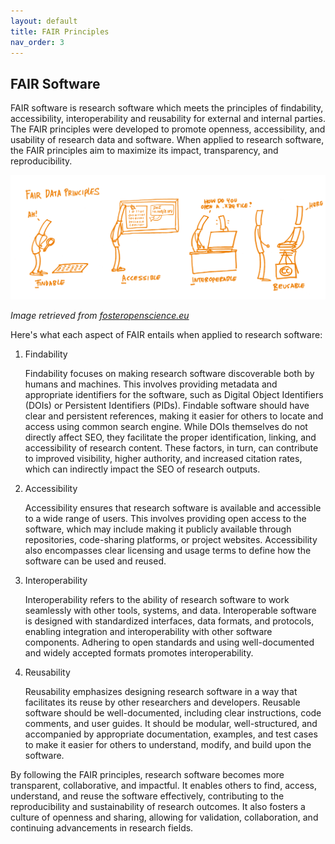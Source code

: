 ```yaml
---
layout: default
title: FAIR Principles
nav_order: 3
---
```


## FAIR Software

FAIR software is research software which meets the principles of findability, accessibility, interoperability and reusability for external and internal parties. The FAIR principles were developed to promote openness, accessibility, and usability of research data and software. When applied to research software, the FAIR principles aim to maximize its impact, transparency, and reproducibility.  

![FAIR](assets/img/fair.png)

_Image retrieved from [fosteropenscience.eu](https://www.fosteropenscience.eu/learning/assessing-the-fairness-of-data)_  

Here's what each aspect of FAIR entails when applied to research software:  

1. Findability

    Findability focuses on making research software discoverable both by humans and machines. This involves providing metadata and appropriate identifiers for the software, such as Digital Object Identifiers (DOIs) or Persistent Identifiers (PIDs). Findable software should have clear and persistent references, making it easier for others to locate and access using common search engine. While DOIs themselves do not directly affect SEO, they facilitate the proper identification, linking, and accessibility of research content. These factors, in turn, can contribute to improved visibility, higher authority, and increased citation rates, which can indirectly impact the SEO of research outputs.  

2. Accessibility

    Accessibility ensures that research software is available and accessible to a wide range of users. This involves providing open access to the software, which may include making it publicly available through repositories, code-sharing platforms, or project websites. Accessibility also encompasses clear licensing and usage terms to define how the software can be used and reused.  

3. Interoperability

    Interoperability refers to the ability of research software to work seamlessly with other tools, systems, and data. Interoperable software is designed with standardized interfaces, data formats, and protocols, enabling integration and interoperability with other software components. Adhering to open standards and using well-documented and widely accepted formats promotes interoperability.  

4. Reusability

    Reusability emphasizes designing research software in a way that facilitates its reuse by other researchers and developers. Reusable software should be well-documented, including clear instructions, code comments, and user guides. It should be modular, well-structured, and accompanied by appropriate documentation, examples, and test cases to make it easier for others to understand, modify, and build upon the software.  

By following the FAIR principles, research software becomes more transparent, collaborative, and impactful. It enables others to find, access, understand, and reuse the software effectively, contributing to the reproducibility and sustainability of research outcomes. It also fosters a culture of openness and sharing, allowing for validation, collaboration, and continuing advancements in research fields.  
